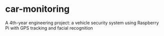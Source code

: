 # car-monitoring
 A 4th-year engineering project: a vehicle security system using Raspberry Pi with GPS tracking and facial recognition
